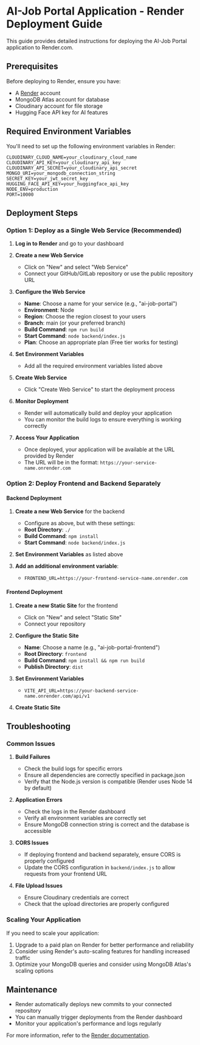# AI-Job Portal Application - Render Deployment Guide

This guide provides detailed instructions for deploying the AI-Job Portal application to Render.com.

## Prerequisites

Before deploying to Render, ensure you have:

- A [Render](https://render.com) account
- MongoDB Atlas account for database
- Cloudinary account for file storage
- Hugging Face API key for AI features

## Required Environment Variables

You'll need to set up the following environment variables in Render:

```
CLOUDINARY_CLOUD_NAME=your_cloudinary_cloud_name
CLOUDINARY_API_KEY=your_cloudinary_api_key
CLOUDINARY_API_SECRET=your_cloudinary_api_secret
MONGO_URI=your_mongodb_connection_string
SECRET_KEY=your_jwt_secret_key
HUGGING_FACE_API_KEY=your_huggingface_api_key
NODE_ENV=production
PORT=10000
```

## Deployment Steps

### Option 1: Deploy as a Single Web Service (Recommended)

1. **Log in to Render** and go to your dashboard

2. **Create a new Web Service**
   - Click on "New" and select "Web Service"
   - Connect your GitHub/GitLab repository or use the public repository URL

3. **Configure the Web Service**
   - **Name**: Choose a name for your service (e.g., "ai-job-portal")
   - **Environment**: Node
   - **Region**: Choose the region closest to your users
   - **Branch**: main (or your preferred branch)
   - **Build Command**: `npm run build`
   - **Start Command**: `node backend/index.js`
   - **Plan**: Choose an appropriate plan (Free tier works for testing)

4. **Set Environment Variables**
   - Add all the required environment variables listed above

5. **Create Web Service**
   - Click "Create Web Service" to start the deployment process

6. **Monitor Deployment**
   - Render will automatically build and deploy your application
   - You can monitor the build logs to ensure everything is working correctly

7. **Access Your Application**
   - Once deployed, your application will be available at the URL provided by Render
   - The URL will be in the format: `https://your-service-name.onrender.com`

### Option 2: Deploy Frontend and Backend Separately

#### Backend Deployment

1. **Create a new Web Service** for the backend
   - Configure as above, but with these settings:
   - **Root Directory**: `./`
   - **Build Command**: `npm install`
   - **Start Command**: `node backend/index.js`

2. **Set Environment Variables** as listed above

3. **Add an additional environment variable**:
   - `FRONTEND_URL=https://your-frontend-service-name.onrender.com`

#### Frontend Deployment

1. **Create a new Static Site** for the frontend
   - Click on "New" and select "Static Site"
   - Connect your repository

2. **Configure the Static Site**
   - **Name**: Choose a name (e.g., "ai-job-portal-frontend")
   - **Root Directory**: `frontend`
   - **Build Command**: `npm install && npm run build`
   - **Publish Directory**: `dist`

3. **Set Environment Variables**
   - `VITE_API_URL=https://your-backend-service-name.onrender.com/api/v1`

4. **Create Static Site**

## Troubleshooting

### Common Issues

1. **Build Failures**
   - Check the build logs for specific errors
   - Ensure all dependencies are correctly specified in package.json
   - Verify that the Node.js version is compatible (Render uses Node 14 by default)

2. **Application Errors**
   - Check the logs in the Render dashboard
   - Verify all environment variables are correctly set
   - Ensure MongoDB connection string is correct and the database is accessible

3. **CORS Issues**
   - If deploying frontend and backend separately, ensure CORS is properly configured
   - Update the CORS configuration in `backend/index.js` to allow requests from your frontend URL

4. **File Upload Issues**
   - Ensure Cloudinary credentials are correct
   - Check that the upload directories are properly configured

### Scaling Your Application

If you need to scale your application:

1. Upgrade to a paid plan on Render for better performance and reliability
2. Consider using Render's auto-scaling features for handling increased traffic
3. Optimize your MongoDB queries and consider using MongoDB Atlas's scaling options

## Maintenance

- Render automatically deploys new commits to your connected repository
- You can manually trigger deployments from the Render dashboard
- Monitor your application's performance and logs regularly

For more information, refer to the [Render documentation](https://render.com/docs).